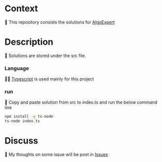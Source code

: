 # Context

🐨 This repository consists the solutions for [AlgoExpert](https://www.algoexpert.io/questions)

# Description

🚀 Solutions are stored under the src file.

### Language

👨‍💻 [Typescript](https://www.typescriptlang.org/) is used mainly for this project

### run

🚢 Copy and paste solution from src to index.ts and run the below command line

```bash
npm install -g ts-node
ts-node index.ts
```

# Discuss

🤔 My thoughts on some issue will be post in [Issues](https://github.com/Joshmomel/algoexpert_ts/issues?q=is%3Aissue+sort%3Aupdated-desc)
